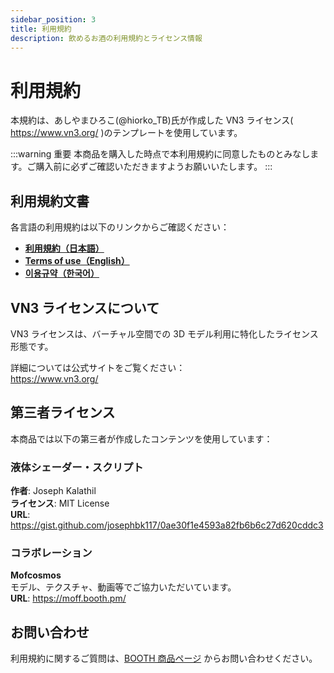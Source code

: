 ```yaml
---
sidebar_position: 3
title: 利用規約
description: 飲めるお酒の利用規約とライセンス情報
---
```


# 利用規約

本規約は、あしやまひろこ(@hiorko_TB)氏が作成した VN3 ライセンス( https://www.vn3.org/ )のテンプレートを使用しています。

:::warning 重要
本商品を購入した時点で本利用規約に同意したものとみなします。ご購入前に必ずご確認いただきますようお願いいたします。
:::

## 利用規約文書

各言語の利用規約は以下のリンクからご確認ください：

- [**利用規約（日本語）**](https://drive.google.com/file/d/1b2ZNnNH2Gr56RvBghPeijMMIIc9HJjgO/view?usp=sharing)
- [**Terms of use（English）**](https://drive.google.com/file/d/10x3d0obFzWXTFJ73-ckQFr93EM63UYpv/view?usp=sharing)
- [**이용규약（한국어）**](https://drive.google.com/file/d/1k_dKLvxuys17J67v0DO_7RRlEFWhWyxk/view?usp=sharing)

## VN3 ライセンスについて

VN3 ライセンスは、バーチャル空間での 3D モデル利用に特化したライセンス形態です。

詳細については公式サイトをご覧ください：  
https://www.vn3.org/

## 第三者ライセンス

本商品では以下の第三者が作成したコンテンツを使用しています：

### 液体シェーダー・スクリプト

**作者**: Joseph Kalathil  
**ライセンス**: MIT License  
**URL**: https://gist.github.com/josephbk117/0ae30f1e4593a82fb6b6c27d620cddc3

### コラボレーション

**Mofcosmos**  
モデル、テクスチャ、動画等でご協力いただいています。  
**URL**: https://moff.booth.pm/

## お問い合わせ

利用規約に関するご質問は、[BOOTH 商品ページ](https://tp-lab.booth.pm/items/3999585) からお問い合わせください。
